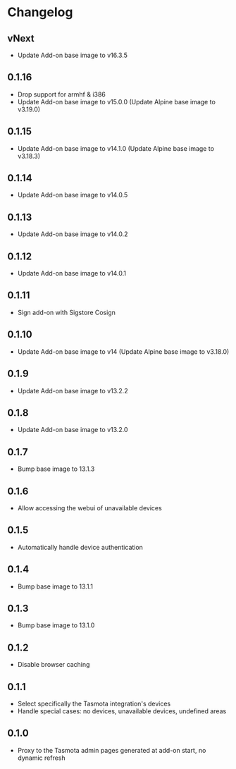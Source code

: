 # Changelog

## vNext

- Update Add-on base image to v16.3.5

## 0.1.16

- Drop support for armhf & i386
- Update Add-on base image to v15.0.0 (Update Alpine base image to v3.19.0)

## 0.1.15

- Update Add-on base image to v14.1.0 (Update Alpine base image to v3.18.3)

## 0.1.14

- Update Add-on base image to v14.0.5

## 0.1.13

- Update Add-on base image to v14.0.2

## 0.1.12

- Update Add-on base image to v14.0.1

## 0.1.11

- Sign add-on with Sigstore Cosign

## 0.1.10

- Update Add-on base image to v14 (Update Alpine base image to v3.18.0)

## 0.1.9

- Update Add-on base image to v13.2.2

## 0.1.8

- Update Add-on base image to v13.2.0

## 0.1.7

- Bump base image to 13.1.3

## 0.1.6

- Allow accessing the webui of unavailable devices

## 0.1.5

- Automatically handle device authentication

## 0.1.4

- Bump base image to 13.1.1

## 0.1.3

- Bump base image to 13.1.0

## 0.1.2

- Disable browser caching

## 0.1.1

- Select specifically the Tasmota integration's devices
- Handle special cases: no devices, unavailable devices, undefined areas

## 0.1.0

- Proxy to the Tasmota admin pages generated at add-on start, no dynamic refresh
